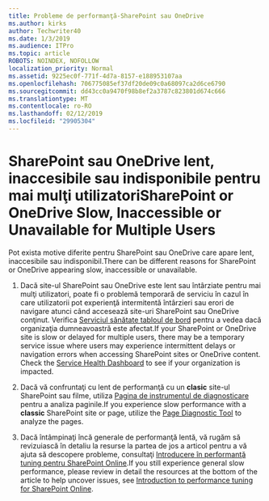 ```yaml
---
title: Probleme de performanţă-SharePoint sau OneDrive
ms.author: kirks
author: Techwriter40
ms.date: 1/3/2019
ms.audience: ITPro
ms.topic: article
ROBOTS: NOINDEX, NOFOLLOW
localization_priority: Normal
ms.assetid: 9225ec0f-771f-4d7a-8157-e188953107aa
ms.openlocfilehash: 706775085ef37df20de09c0a68097ca2d6ce6790
ms.sourcegitcommit: dd43cc0a9470f98b8ef2a3787c823801d674c666
ms.translationtype: MT
ms.contentlocale: ro-RO
ms.lasthandoff: 02/12/2019
ms.locfileid: "29905304"
---
```

# <a name="sharepoint-or-onedrive-slow-inaccessible-or-unavailable-for-multiple-users"></a><span data-ttu-id="aee19-102">SharePoint sau OneDrive lent, inaccesibile sau indisponibile pentru mai mulţi utilizatori</span><span class="sxs-lookup"><span data-stu-id="aee19-102">SharePoint or OneDrive Slow, Inaccessible or Unavailable for Multiple Users</span></span>

<span data-ttu-id="aee19-103">Pot exista motive diferite pentru SharePoint sau OneDrive care apare lent, inaccesibile sau indisponibil.</span><span class="sxs-lookup"><span data-stu-id="aee19-103">There can be different reasons for SharePoint or OneDrive appearing slow, inaccessible or unavailable.</span></span> 
  
1. <span data-ttu-id="aee19-p101">Dacă site-ul SharePoint sau OneDrive este lent sau întârziate pentru mai mulţi utilizatori, poate fi o problemă temporară de serviciu în cazul în care utilizatorii pot experienţă intermitentă întârzieri sau erori de navigare atunci când accesează site-uri SharePoint sau OneDrive conţinut. Verifica [Serviciul sănătate tabloul de bord](https://admin.microsoft.com/AdminPortal/Home#/servicehealth) pentru a vedea dacă organizaţia dumneavoastră este afectat.</span><span class="sxs-lookup"><span data-stu-id="aee19-p101">If your SharePoint or OneDrive site is slow or delayed for multiple users, there may be a temporary service issue where users may experience intermittent delays or navigation errors when accessing SharePoint sites or OneDrive content. Check the [Service Health Dashboard](https://admin.microsoft.com/AdminPortal/Home#/servicehealth) to see if your organization is impacted.</span></span> 
  
2. <span data-ttu-id="aee19-106">Dacă vă confruntaţi cu lent de performanţă cu un **clasic** site-ul SharePoint sau filme, utiliza [Pagina de instrumentul de diagnosticare](https://aka.ms/perftool) pentru a analiza paginile.</span><span class="sxs-lookup"><span data-stu-id="aee19-106">If you experience slow performance with a **classic** SharePoint site or page, utilize the [Page Diagnostic Tool](https://aka.ms/perftool) to analyze the pages.</span></span> 
  
3. <span data-ttu-id="aee19-107">Dacă întâmpinaţi încă generale de performanţă lentă, vă rugăm să revizuiască în detaliu la resurse la partea de jos a articol pentru a vă ajuta să descopere probleme, consultaţi [Introducere în performanţă tuning pentru SharePoint Online](https://go.microsoft.com/fwlink/?linkid=2024334).</span><span class="sxs-lookup"><span data-stu-id="aee19-107">If you still experience general slow performance, please review in detail the resources at the bottom of the article to help uncover issues, see [Introduction to performance tuning for SharePoint Online](https://go.microsoft.com/fwlink/?linkid=2024334).</span></span>
  

